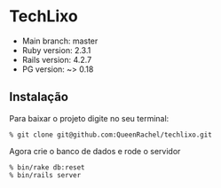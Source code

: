 # TechLixo

* Main branch: master
* Ruby version: 2.3.1
* Rails version: 4.2.7
* PG version: ~> 0.18

## Instalação

Para baixar o projeto digite no seu terminal:

    % git clone git@github.com:QueenRachel/techlixo.git

Agora crie o banco de dados e rode o servidor

    % bin/rake db:reset
    % bin/rails server
